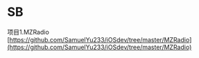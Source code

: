 SB
===

项目1.MZRadio
[https://github.com/SamuelYu233/iOSdev/tree/master/MZRadio](https://github.com/SamuelYu233/iOSdev/tree/master/MZRadio)
